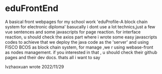 # eduFrontEnd
A basical front webpages for my school work 'eduProfile-A block chain system for electronic diploma'
basucally i dont use a lot technics,just a few vue sentences and some javascripts for page reaction.
for interface reaction, u should check the axios part where i wrote some easy javascripts codes to achieve that
we deploy the java code as the 'server' and using FISCO BCOS as block chain system, for manage ,we r using webase-front as nodes management. if you interested in that ,
u should check their github pages and their dev docs.
thats all i want to say

lvzhaoxuan
wrote 2022/11/29
